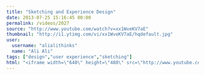 ```yaml
---
title: "Sketching and Experience Design"
date: 2013-07-25 15:16:45 00:00
permalink: /videos/2027
source: "http://www.youtube.com/watch?v=xx1WveKV7aE"
thumbnail: "http://i1.ytimg.com/vi/xx1WveKV7aE/hqdefault.jpg"
user:
  username: "alialithinks"
  name: "Ali Ali"
tags: ["design","user experience","sketching"]
html: "<iframe width=\"640\" height=\"480\" src=\"http://www.youtube.com/embed/xx1WveKV7aE?wmode=transparent&feature=oembed\" frameborder=\"0\" allowfullscreen></iframe>"
---
```


